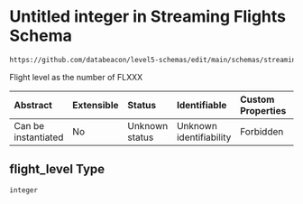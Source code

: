 # Untitled integer in Streaming Flights Schema

```txt
https://github.com/databeacon/level5-schemas/edit/main/schemas/streamingFlights.schema.json#/properties/flight_level
```

Flight level as the number of FLXXX

| Abstract            | Extensible | Status         | Identifiable            | Custom Properties | Additional Properties | Access Restrictions | Defined In                                                                                      |
| :------------------ | :--------- | :------------- | :---------------------- | :---------------- | :-------------------- | :------------------ | :---------------------------------------------------------------------------------------------- |
| Can be instantiated | No         | Unknown status | Unknown identifiability | Forbidden         | Allowed               | none                | [streamingFlights.schema.json\*](../../out/streamingFlights.schema.json "open original schema") |

## flight\_level Type

`integer`
